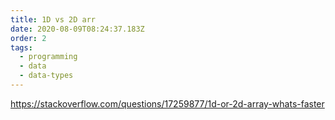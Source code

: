 ```yaml
---
title: 1D vs 2D arr
date: 2020-08-09T08:24:37.183Z
order: 2
tags:
  - programming
  - data
  - data-types
---
```

https://stackoverflow.com/questions/17259877/1d-or-2d-array-whats-faster